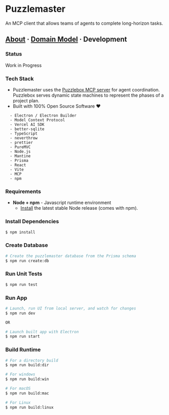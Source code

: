 # Puzzlemaster

An MCP client that allows teams of agents to complete long-horizon tasks.

## [About](../README.md) · [Domain Model](domain-model.md) · Development

### Status
Work in Progress

### Tech Stack
- Puzzlemaster uses the [Puzzlebox MCP server](https://github.com/cliffhall/puzzlebox) for agent coordination. Puzzlebox serves dynamic state machines to represent the phases of a project plan.
- Built with 100% Open Source Software ❤️
```
  - Electron / Electron Builder
  - Model Context Protocol
  - Vercel AI SDK
  - better-sqlite
  - TypeScript
  - neverthrow
  - prettier
  - PureMVC
  - Node.js
  - Mantine
  - Prisma
  - React
  - Vite
  - MCP
  - npm
```

### Requirements
* **Node + npm** - Javascript runtime environment
  * <a href="https://nodejs.org/en/download" target="_blank">Install</a> the latest stable Node release (comes with npm).

### Install Dependencies

```bash
$ npm install
```

### Create Database

```bash
# Create the puzzlemaster database from the Prisma schema
$ npm run create:db
```

### Run Unit Tests

```bash
$ npm run test
```

### Run App

```bash
# Launch, run UI from local server, and watch for changes
$ npm run dev

OR

# Launch built app with Electron
$ npm run start

```

### Build Runtime

```bash
# For a directory build
$ npm run build:dir

# For windows
$ npm run build:win

# For macOS
$ npm run build:mac

# For Linux
$ npm run build:linux
```
